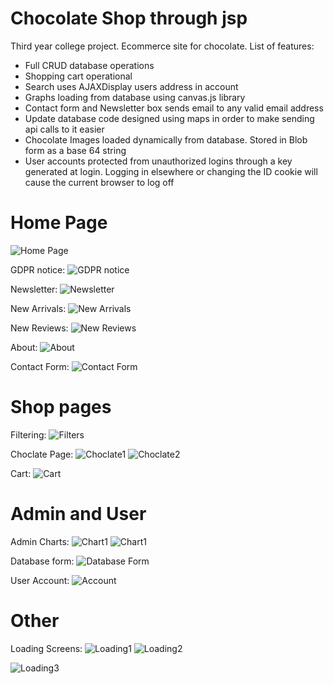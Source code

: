 # Chocolate Shop through jsp
Third year college project. 
Ecommerce site for chocolate. List of features:
* Full CRUD database operations
* Shopping cart operational
* Search uses AJAXDisplay users address in account
* Graphs loading from database using canvas.js library
* Contact form and Newsletter box sends email to any valid email address
* Update database code designed using maps in order to make sending api calls to it easier
* Chocolate Images loaded dynamically from database. Stored in Blob form as a base 64 string
* User accounts protected from unauthorized logins through a key generated at login. Logging in elsewhere or changing the ID cookie will cause the current browser to log off
                            

# Home Page
![Home Page](https://i.imgur.com/aiYdoJC.png)

GDPR notice:
![GDPR notice](https://i.imgur.com/e9Ina3Z.png)

Newsletter:
![Newsletter](https://i.imgur.com/lZhRBcu.png)

New Arrivals:
![New Arrivals](https://i.imgur.com/lBIwaaL.png)

New Reviews:
![New Reviews](https://i.imgur.com/BFPiXYU.png)

About:
![About](https://i.imgur.com/BFPiXYU.png)

Contact Form:
![Contact Form](https://i.imgur.com/n3FmzsL.png)

# Shop pages
Filtering:
![Filters](https://i.imgur.com/ytYMwmQ.png)

Choclate Page:
![Choclate1](https://i.imgur.com/oPXeaA7.png)
![Choclate2](https://i.imgur.com/CcnKOxo.png)

Cart:
![Cart](https://i.imgur.com/w4OKzEE.png)

# Admin and User
Admin Charts:
![Chart1](https://i.imgur.com/yxut6NS.png)
![Chart1](https://i.imgur.com/jlN4hSj.png)

Database form:
![Database Form](https://i.imgur.com/RtYPU9v.png)

User Account:
![Account](https://i.imgur.com/9EmWuLe.png)

# Other
Loading Screens:
![Loading1](https://i.imgur.com/84TRZa1.png)
![Loading2](https://i.imgur.com/G7cEc8F.png)

![Loading3](https://i.imgur.com/YGbGzXn.gif)
